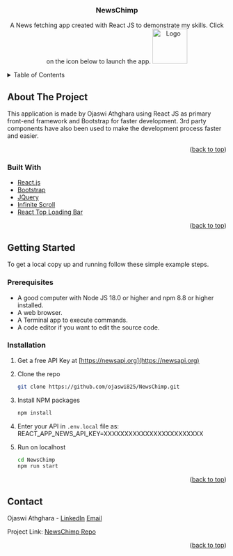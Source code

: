 <div id="top"></div>

<!-- PROJECT LOGO -->
<br />
<div align="center">
<h3 align="center">NewsChimp</h3>

<p align="center">
    A News fetching app created with React JS to demonstrate my skills. Click on the icon below to launch the app.
    <a href="https://pacific-stream-58779.herokuapp.com/">
    <img src="./src/images/logo.png" alt="Logo" width="80" height="80">
  </a>
<br />
</p>
</div>

<!-- TABLE OF CONTENTS -->
<details>
  <summary>Table of Contents</summary>
  <ol>
    <li>
      <a href="#about-the-project">About The Project</a>
      <ul>
        <li><a href="#built-with">Built With</a></li>
      </ul>
    </li>
    <li>
      <a href="#getting-started">Getting Started</a>
      <ul>
        <li><a href="#prerequisites">Prerequisites</a></li>
        <li><a href="#installation">Installation</a></li>
      </ul>
    </li>
    <li><a href="#contact">Contact</a></li>
  </ol>
</details>

<!-- ABOUT THE PROJECT -->

## About The Project

This application is made by Ojaswi Athghara using React JS as primary front-end framework and Bootstrap for faster development. 3rd party components have also been used to make the development process faster and easier.

<p align="right">(<a href="#top">back to top</a>)</p>

### Built With

-   [React.js](https://reactjs.org/)
-   [Bootstrap](https://getbootstrap.com)
-   [JQuery](https://jquery.com)
-   [Infinite Scroll](https://www.npmjs.com/package/react-infinite-scroll-component)
-   [React Top Loading Bar](https://www.npmjs.com/package/react-top-loading-bar)

<p align="right">(<a href="#top">back to top</a>)</p>

<!-- GETTING STARTED -->

## Getting Started

To get a local copy up and running follow these simple example steps.

### Prerequisites

-   A good computer with Node JS 18.0 or higher and npm 8.8 or higher installed.
-   A web browser.
-   A Terminal app to execute commands.
-   A code editor if you want to edit the source code.

### Installation

1. Get a free API Key at [https://newsapi.org](https://newsapi.org)
2. Clone the repo
    ```sh
    git clone https://github.com/ojaswi825/NewsChimp.git
    ```
3. Install NPM packages
    ```sh
    npm install
    ```
4. Enter your API in `.env.local` file as:
   REACT_APP_NEWS_API_KEY=XXXXXXXXXXXXXXXXXXXXXXXX

5. Run on localhost
    ```sh
    cd NewsChimp
    npm run start
    ```

<p align="right">(<a href="#top">back to top</a>)</p>

<!-- CONTACT -->

## Contact

Ojaswi Athghara - [LinkedIn](https://linkedin.com/in/ojaswiat) [Email](ojaswiat@gmail.com)

Project Link: [NewsChimp Repo](https://github.com/ojaswiat/NewsChimp)

<p align="right">(<a href="#top">back to top</a>)</p>

